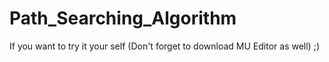# Path_Searching_Algorithm
If you want to try it your self (Don't forget to download MU Editor as well) ;)
